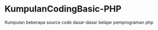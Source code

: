 KumpulanCodingBasic-PHP
=======================

Kumpulan beberapa source code dasar-dasar belajar pemprograman php

